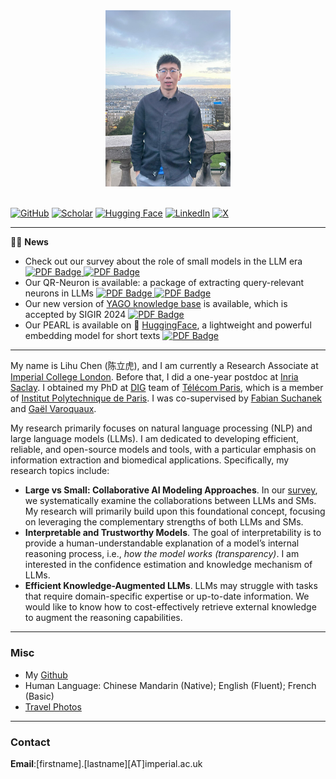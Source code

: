 
<div align=center>
<img src="/assets/img/lihu_avatar.jpeg" width="200px" />
</div>

<br>

[![GitHub](https://img.shields.io/badge/GitHub-%23121011.svg?logo=github&logoColor=white)](https://github.com/tigerchen52) 
[![Scholar](https://img.shields.io/badge/Google-4285F4?logo=google&logoColor=white)](https://scholar.google.com/citations?user=oRs8regAAAAJ&hl=en)
[![Hugging Face](https://img.shields.io/badge/Hugging%20Face-FFD21E?logo=huggingface&logoColor=000)](https://huggingface.co/Lihuchen)
[![LinkedIn](https://img.shields.io/badge/Linkedin-%230077B5.svg?logo=linkedin&logoColor=white)](https://www.linkedin.com/in/lihu-chen-43482a284/)
[![X](https://img.shields.io/badge/X-%23000000.svg?logo=X&logoColor=white)](https://twitter.com/LihuChen)


___

📢📢 **News**

* Check out our survey about the role of small models in the LLM era <a href="https://arxiv.org/abs/2409.06857">
  <img src="https://img.shields.io/badge/PDF-arxiv-10868" alt="PDF Badge" width="50" height="13">
 </a> <a href="https://github.com/tigerchen52/role_of_small_models">
  <img src="https://img.shields.io/badge/GitHub-%23121011.svg?logo=github&logoColor=white" alt="PDF Badge" width="50" height="13"></a> <br>
* Our QR-Neuron is available: a package of extracting query-relevant neurons in LLMs <a href="https://github.com/tigerchen52/qrneuron">
  <img src="https://img.shields.io/badge/PDF-arxiv-10868" alt="PDF Badge" width="50" height="13">
 </a> <a href="https://github.com/tigerchen52/qrneuron">
  <img src="https://img.shields.io/badge/GitHub-%23121011.svg?logo=github&logoColor=white" alt="PDF Badge" width="50" height="13"></a>  <br>
* Our new version of [YAGO knowledge base](https://yago-knowledge.org/) is available, which is accepted by SIGIR 2024 <a href="https://dl.acm.org/doi/abs/10.1145/3626772.3657876"> 
  <img src="https://img.shields.io/badge/PDF-SIGIR-10868" alt="PDF Badge" width="50" height="13">
 </a> <br>
* Our PEARL is available on 🤗 [HuggingFace](https://huggingface.co/Lihuchen/pearl_small), a lightweight and powerful embedding model for short texts <a href="https://huggingface.co/Lihuchen/pearl_small"> 
  <img src="https://img.shields.io/badge/Hugging%20Face-FFD21E?logo=huggingface&logoColor=000" alt="PDF Badge" width="60" height="13">
 </a> <br>

___

My name is Lihu Chen (陈立虎), and I am currently a Research Associate at [Imperial College London](https://www.imperial.ac.uk/). 
Before that, I did a one-year postdoc at [Inria Saclay](https://www.inria.fr/en/inria-saclay-centre). I obtained my PhD at [DIG](https://dig.telecom-paris.fr/blog/) team of [Télécom Paris](https://www.telecom-paris.fr/en/home), which is a member of [Institut Polytechnique de Paris](https://www.ip-paris.fr/en). I was co-supervised by [Fabian Suchanek](https://suchanek.name/) and [Gaël Varoquaux](http://gael-varoquaux.info/). <br>

My research primarily focuses on natural language processing (NLP) and large language models (LLMs).
I am dedicated to developing efficient, reliable, and open-source models and tools, with a particular emphasis on information extraction and biomedical applications. Specifically, my research topics include: 

* **Large vs Small: Collaborative AI Modeling Approaches**.  In our [survey](https://arxiv.org/abs/2409.06857), we systematically examine the collaborations between LLMs and SMs.
My research will primarily build upon this foundational concept, focusing on leveraging the complementary strengths of both LLMs and SMs. 
* **Interpretable and Trustworthy Models**. The goal of interpretability is to provide a human-understandable explanation of a model’s internal reasoning process, i.e., *how the model works (transparency)*. I am interested in the confidence estimation and knowledge mechanism of LLMs.
* **Efficient Knowledge-Augmented LLMs**. LLMs may struggle with tasks that require domain-specific expertise or up-to-date information. We would like to know how to cost-effectively retrieve external knowledge to augment the reasoning capabilities. 

___


### Misc
* My [Github](https://github.com/tigerchen52) 
* Human Language: Chinese Mandarin (Native); English (Fluent); French (Basic)
* [Travel Photos](https://chenlihu.com/blog/)

___

### Contact
**Email**:[firstname].[lastname][AT]imperial.ac.uk
